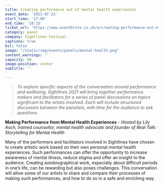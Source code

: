 ```yaml
---
title: Creating performance out of mental health experiences
event_date: '2021-07-23'
start_time: '17:00'
end_time: '18:15'
ticket_url: 'https://www.eventbrite.co.uk/e/creating-performance-out-of-mental-health-experiences-sightlines-panels-tickets-162472631013'
category: panel
company: Sightlines Festival
captions: true
bsl: false
image: "/static/img/events/panels/mental-health.png"
content_warnings: ''
capacity: 90
image-position: center
subtitle: ''

---
```

> _To explore specific aspects of the conversation around performance and wellbeing, Sightlines 2021 will bring together performance makers and facilitators for a series of panel discussions on topics significant to the artists involved. Each will include structured discussion between the panelists, with time for the audience to ask questions._ 

**Making Performance from Mental Health Experiences** - _Hosted by Lily Asch, trained counsellor, mental health advocate and founder of Real Talk: Storytelling for Mental Health_ 

Many of the performers and facilitators involved in Sightlines have chosen to create artistic work based on their own personal mental health experiences. Such performances can offer the opportunity to increase awareness of mental illness, reduce stigma and offer an insight to the audience. Creating autobiographical work, especially about difficult periods in one’s life, can be rewarding but also poses challenges. This conversation will allow some of our artists to share and compare their processes of making such performances, and how to do so in a safe and enriching way.